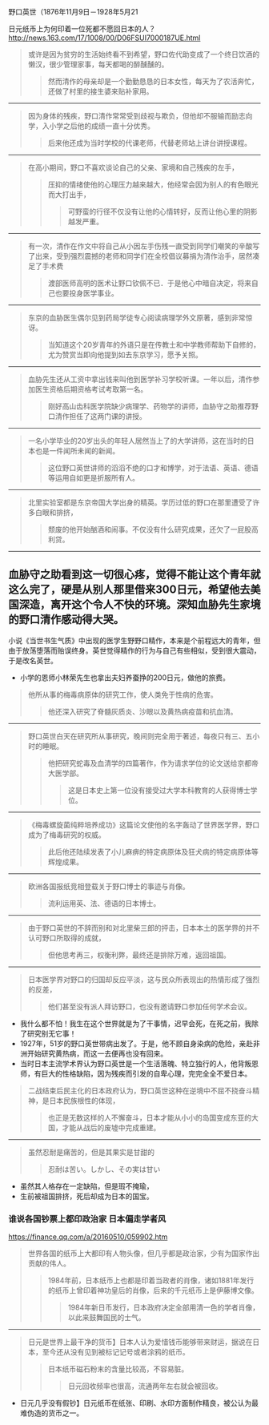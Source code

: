 野口英世（1876年11月9日－1928年5月21

日元纸币上为何印着一位死都不愿回日本的人？
http://news.163.com/17/1008/00/D06FSUI7000187UE.html
>或许是因为贫穷的生活始终看不到希望，野口佐代助变成了一个终日饮酒的懒汉，很少管理家事，每天都喝的醉醺醺的。
>>然而清作的母亲却是一个勤勤恳恳的日本女性，每天为了农活奔忙，还做了村里的接生婆来贴补家用。
---
>因为身体的残疾，野口清作常常受到歧视与欺负，但他却不服输而励志向学，入小学之后他的成绩一直十分优秀。
>>后来他还成为当时学校的代课老师，代替老师站上讲台讲授课程。
---
>在高小期间，野口不喜欢谈论自己的父亲、家境和自己残疾的左手，
>>压抑的情绪使他的心理压力越来越大，他经常会因为别人的有色眼光而大打出手，
>>>可野蛮的行径不仅没有让他的心情转好，反而让他心里的阴影越发严重。
---
>有一次，清作在作文中将自己从小因左手伤残一直受到同学们嘲笑的辛酸写了出来，受到强烈震撼的老师和同学们在全校倡议募捐为清作治手，居然凑足了手术费
>>渡部医师高明的医术让野口钦佩不已．于是他心中暗自决定，将来自己也要投身医学事业。
---
>东京的血胁医生偶尔见到药局学徒专心阅读病理学外文原著，感到非常惊讶。
>>当知道这个20岁青年的外语只是在传教士和中学教师帮助下自修的，尤为赞赏当即向他提到如去东京学习，愿予关照。
---
>血胁先生还从工资中拿出钱来叫他到医学补习学校听课。一年以后，清作参加医生资格后期资格考试考取第一名。
>>刚好高山齿科医学院缺少病理学、药物学的讲师，血胁守之助推荐野口清作担任了这两门课的讲授。
---
>一名小学毕业的20岁出头的年轻人居然当上了的大学讲师，这在当时的日本也是一件闻所未闻的新闻。
>>这位野口英世讲师的滔滔不绝的口才和博学，对于法语、英语、德语等运用自如更是折服所有人。
---
>北里实验室都是东京帝国大学出身的精英。学历过低的野口在那里遭受了许多白眼和排挤，
>>颓废的他开始酗酒和闹事。不仅没有什么研究成果，还欠了一屁股高利贷。
---
血胁守之助看到这一切很心疼，觉得不能让这个青年就这么完了，硬是从别人那里借来300日元，希望他去美国深造，离开这个令人不快的环境。深知血胁先生家境的野口清作感动得大哭。
---
小说《当世书生气质》中出现的医学生野野口精作，本来是个前程远大的青年，但由于放荡堕落而贻误终身。英世觉得精作的行为与自己有些相似，受到很大震动，于是改名英世。
- 小学的恩师小林荣先生也拿出夫妇养蚕挣的200日元，做他的旅费。
>他所从事的梅毒病原体的研究工作，使人类免于性病的危害。
>>他还深入研究了脊髓灰质炎、沙眼以及黄热病疫苗和抗血清。
---
>野口英世白天在研究所从事研究，晚间则完全用于著述，每夜只有三、五小时的睡眠。
>>他把研究蛇毒及血清学的四篇著作，作为请求学位的论文送给京都帝大医学部。
>>>这是日本史上第一位没有接受过大学本科教育的人获得博士学位。
---
>《梅毒螺旋菌纯粹培养成功》这篇论文使他的名字轰动了世界医学界，野口成为了梅毒研究的权威。
>>此后他还陆续发表了小儿麻痹的特定病原体及狂犬病的特定病原体等辉煌成果。
---
>欧洲各国报纸竞相登载关于野口博士的事迹与肖像。
>>流利运用英、法、德语的日本博士。
---
>由于野口英世的不辞而别和对北里柴三郎的抨击，日本本土的医学界的并不认可野口所取得的成就，
>>但他思考再三，权衡利弊，最终还是排除万难，返回祖国。
---
>日本医学界对野口的归国却反应平淡，这与民众所表现出的热情形成了强烈的反差，
>>他们甚至没有派人拜访野口，也没有邀请野口参加任何学术会议。
- 我什么都不怕！我生在这个世界就是为了干事情，迟早会死，在死之前，我除了研究别无它事！
- 1927年，51岁的野口英世带病出发了。于是，他不顾自身染病的危险，亲赴非洲开始研究黄热病，而这一去便再也没有回来。
- 当时日本主流学术界认为野口英世是一个生活落魄、特立独行的人，他背叛恩师，有巨大的性格缺陷，因为残疾而引发的自卑心理，完完全全不爱日本。
>二战结束后民主化的日本政府认为，野口英世这种在逆境中不屈不挠奋斗精神，是日本民族根性的体现，
>>也正是无数这样的人不懈奋斗，日本才能从小小的岛国变成东亚的大国，才能从战后的废墟中完成重建。
---
>虽然忍耐是痛苦的，但是其果实是甘甜的
>>忍耐は苦い。しかし、その実は甘い
- 虽然其人格存在一定缺陷，但是瑕不掩瑜，
- 生前被祖国排挤，死后却成为日本的国宝。
### 谁说各国钞票上都印政治家 日本偏走学者风
https://finance.qq.com/a/20160510/059902.htm
>世界各国的纸币上大都印有人物头像，但几乎都是政治家，少有为国家作出贡献的伟人。
>>1984年前，日本纸币上也都是印着当政者的肖像，诸如1881年发行的纸币上曾印着神功皇后的肖像，后来的千元纸币上是伊藤博文像。
>>>1984年新日币发行，日本政府决定全部用清一色的学者肖像，以此来鼓舞国民的士气。
---
>日元是世界上最干净的货币】日本人认为爱惜钱币能够带来财运，据说在日本，至今还从没有见到被标记记号或者涂鸦的纸币。
>>日本纸币磁石粉末的含量比较高，不容易脏。
>>>日元回收频率也很高，流通两年左右就会被回收。
- 日元几乎没有假钞】日元纸币在纸张、印刷、水印方面制作精良，被公认为最难伪造的货币之一。